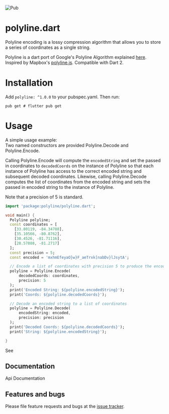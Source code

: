 ![Pub](https://img.shields.io/pub/v/polyline)

# polyline.dart
Polyline encoding is a lossy compression algorithm that allows you to 
store a series of coordinates as a single string.

Polyline is a dart port of Google's Polyline Algorithm explained 
[here](https://developers.google.com/maps/documentation/utilities/polylinealgorithm).
Inspired by Mapbox's [polyline.js](https://github.com/mapbox/polyline).
Compatible with Dart 2.


# Installation 
Add ```polyline: ^1.0.0``` to your pubspec.yaml.
Then run:
```shell script
pub get # flutter pub get
```

# Usage

A simple usage example: <br>
Two named constructors are provided Polyline.Decode and Polyline.Encode. <br>

Calling Polyline.Encode will compute the ```encodedString``` and set the passed in coordinates
to ```decodedCoords``` on the instance of Polyline so that each instance of Polyline  has access to the  correct encoded string 
and subsequent decoded coordinates. Likewise, calling Polyline.Decode computes the list of coordinates from the
encoded string and sets the passed in encoded string to the instance of Polyline.

Note that a precision of 5 is standard.

```dart
import 'package:polyline/polyline.dart';

void main() {
  Polyline polyline;
  const coordinates = [
    [33.80119, -84.34788],
    [35.10566, -80.8762],
    [30.4526, -81.71116],
    [28.57888, -81.2717]
  ];
  const precision = 5;
  const encoded = 'mxhmEfeyaO}w}F_aeTrxk[nabDv}lJsytA';

  // Encode a list of coordinates with precision 5 to produce the encoded string
  polyline = Polyline.Encode(
      decodedCoords: coordinates,
      precision: 5
  );
  print('Encoded String: ${polyline.encodedString}');
  print('Coords: ${polyline.decodedCoords}');

  // Decode an encoded string to a list of coordinates
  polyline = Polyline.Decode(
      encodedString: encoded,
      precision: precision
  );
  print('Decoded Coords: ${polyline.decodedCoords}');
  print('String: ${polyline.encodedString}');

}
```


See

## Documentation
Api Documentation

## Features and bugs

Please file feature requests and bugs at the [issue tracker][tracker].

[tracker]: http://github.com/sashvoncurtis/polyline.dart/issues/new
